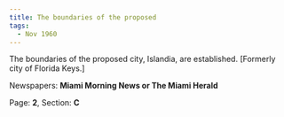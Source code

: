 ```yaml
---  
title: The boundaries of the proposed  
tags:  
  - Nov 1960  
---  
```

  
The boundaries of the proposed city, Islandia, are established. [Formerly city of Florida Keys.]  
  
Newspapers: **Miami Morning News or The Miami Herald**  
  
Page: **2**, Section: **C** 
